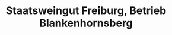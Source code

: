 ---
title: "Staatsweingut Freiburg, Betrieb Blankenhornsberg"
url: /ihringen/staatsweingut-freiburg-betrieb-blankenhornsberg/
shop: Wein
---